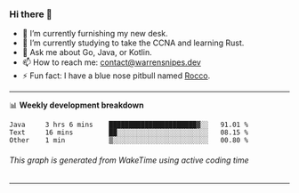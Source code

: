### Hi there 👋

- 🔭 I’m currently furnishing my new desk.
- 🌱 I’m currently studying to take the CCNA and learning Rust.
- 💬 Ask me about Go, Java, or Kotlin.
- 📫 How to reach me: contact@warrensnipes.dev
- ⚡ Fun fact: I have a blue nose pitbull named [Rocco](https://i.imgur.com/iLsSCKu.jpg).

-------

📊 **Weekly development breakdown**
<!--START_SECTION:waka-->
```text
Java     3 hrs 6 mins    ██████████████████████▓░░   91.01 % 
Text     16 mins         ██░░░░░░░░░░░░░░░░░░░░░░░   08.15 % 
Other    1 min           ▒░░░░░░░░░░░░░░░░░░░░░░░░   00.80 % 
```
<!--END_SECTION:waka-->
###### *This graph is generated from WakeTime using active coding time*
-------
